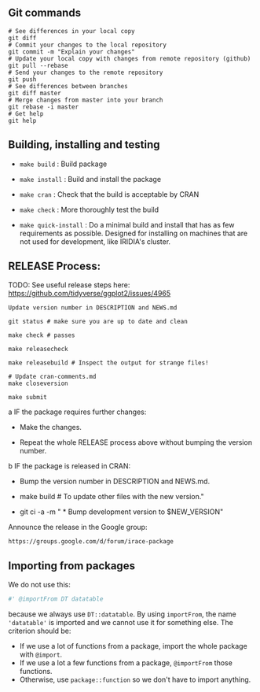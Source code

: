 Git commands
---------------------
```
# See differences in your local copy
git diff
# Commit your changes to the local repository
git commit -m "Explain your changes"
# Update your local copy with changes from remote repository (github)
git pull --rebase
# Send your changes to the remote repository
git push
# See differences between branches
git diff master
# Merge changes from master into your branch
git rebase -i master
# Get help
git help
```

Building, installing and testing
--------------------------------

* `make build` :   Build package

* `make install` :   Build and install the package
  
* `make cran` :   Check that the build is acceptable by CRAN

* `make check` :  More thoroughly test the build

* `make quick-install` : Do a minimal build and install that has as few
  requirements as possible. Designed for installing on machines that are not
  used for development, like IRIDIA's cluster.



RELEASE Process:
----------------

TODO: See useful release steps here: https://github.com/tidyverse/ggplot2/issues/4965

    Update version number in DESCRIPTION and NEWS.md

    git status # make sure you are up to date and clean

    make check # passes

    make releasecheck 

    make releasebuild # Inspect the output for strange files!

    # Update cran-comments.md
    make closeversion

    make submit

a IF the package requires further changes:

  * Make the changes.

  * Repeat the whole RELEASE process above without bumping the version number.


b IF the package is released in CRAN:

  * Bump the version number in DESCRIPTION and NEWS.md.

  * make build # To update other files with the new version."

  * git ci -a -m " * Bump development version to $NEW_VERSION"

Announce the release in the Google group:

    https://groups.google.com/d/forum/irace-package


Importing from packages
-----------------------

We do not use this: 

```R
#' @importFrom DT datatable
```

because we always use `DT::datatable`. By using `importFrom`, the name
`'datatable'` is imported and we cannot use it for something else.  The
criterion should be:

 * If we use a lot of functions from a package, import the whole package with `@import`.
 * If we use a lot a few functions from a package, `@importFrom` those functions.
 * Otherwise, use `package::function` so we don't have to import anything.
